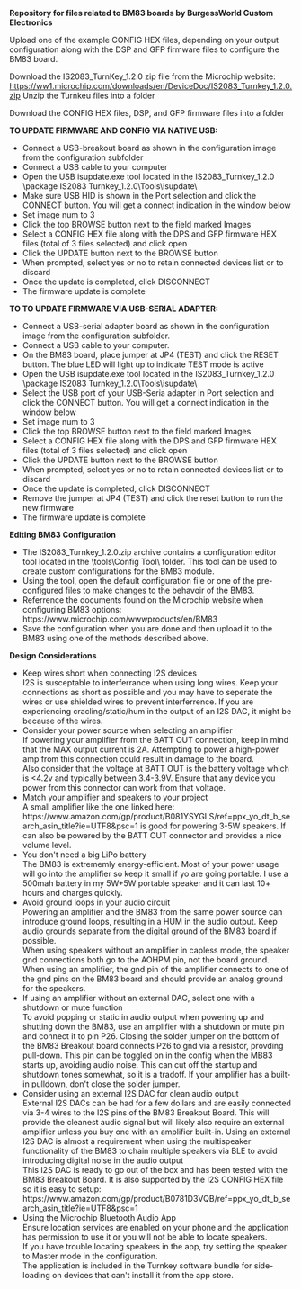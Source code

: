 <B>Repository for files related to BM83 boards by BurgessWorld Custom Electronics</B>

Upload one of the example CONFIG HEX files, depending on your output configuration along with the DSP and GFP firmware files to configure the BM83 board.

Download the IS2083_TurnKey_1.2.0 zip file from the Microchip website:  https://ww1.microchip.com/downloads/en/DeviceDoc/IS2083_Turnkey_1.2.0.zip
Unzip the Turnkeu files into a folder

Download the CONFIG HEX files, DSP, and GFP firmware files into a folder

<B>TO UPDATE FIRMWARE AND CONFIG VIA NATIVE USB:</B>
<ul>
<li>Connect a USB-breakout board as shown in the configuration image from the configuration subfolder
<li>Connect a USB cable to your computer
<li>Open the USB isupdate.exe tool located in the IS2083_Turnkey_1.2.0 \package IS2083 Turnkey_1.2.0\Tools\isupdate\
<li>Make sure USB HID is shown in the Port selection and click the CONNECT button.  You will get a connect indication in the window below
<li>Set image num to 3
<li>Click the top BROWSE button next to the field marked Images
<li>Select a CONFIG HEX file along with the DPS and GFP firmware HEX files (total of 3 files selected) and click open
<li>Click the UPDATE button next to the BROWSE button
<li>When prompted, select yes or no to retain connected devices list or to discard
<li>Once the update is completed, click DISCONNECT
<li>The firmware update is complete
</ul>
  
<B>TO TO UPDATE FIRMWARE VIA USB-SERIAL ADAPTER:</B>
<ul>
<li>Connect a USB-serial adapter board as shown in the configuration image from the configuration subfolder.
<li>Connect a USB cable to your computer.
<li>On the BM83 board, place jumper at JP4 (TEST) and click the RESET button.  The blue LED will light up to indicate TEST mode is active
<li>Open the USB isupdate.exe tool located in the IS2083_Turnkey_1.2.0 \package IS2083 Turnkey_1.2.0\Tools\isupdate\
<li>Select the USB port of your USB-Seria adapter in Port selection and click the CONNECT button.  You will get a connect indication in the window below
<li>Set image num to 3
<li>Click the top BROWSE button next to the field marked Images
<li>Select a CONFIG HEX file along with the DPS and GFP firmware HEX files (total of 3 files selected) and click open
<li>Click the UPDATE button next to the BROWSE button
<li>When prompted, select yes or no to retain connected devices list or to discard
<li>Once the update is completed, click DISCONNECT
<li>Remove the jumper at JP4 (TEST) and click the reset button to run the new firmware
<li>The firmware update is complete
</ul>

<B>Editing BM83 Configuration</B>
<ul>
<li>The IS2083_Turnkey_1.2.0.zip archive contains a configuration editor tool located in the \tools\Config Tool\ folder.  This tool can be used to create custom configurations for the BM83 module.<br>
<li>Using the tool, open the default configuration file or one of the pre-configured files to make changes to the behavoir of the BM83.
<li>Referrence the documents found on the Microchip website when configuring BM83 options:  https://www.microchip.com/wwwproducts/en/BM83
<li>Save the configuration when you are done and then upload it to the BM83 using one of the methods described above.
</ul>

<B>Design Considerations</B>
<ul>
<li>Keep wires short when connecting I2S devices<br>
I2S is susceptable to interferrance when using long wires.  Keep your connections as short as possible and you may have to seperate the wires or use shielded wires to prevent interferrence.  If you are experiencing cracling/static/hum in the output of an I2S DAC, it might be because of the wires.
<li>Consider your power source when selecting an amplifier<br>
If powering your amplifier from the BATT OUT connection, keep in mind that the MAX output current is 2A.  Attempting to power a high-power amp from this connection could result in damage to the board.<br>
Also consider that the voltage at BATT OUT is the battery voltage which is <4.2v and typically between 3.4-3.9V.  Ensure that any device you power from this connector can work from that voltage.
<li>Match your amplifier and speakers to your project<br>
A small amplifier like the one linked here:  https://www.amazon.com/gp/product/B081YSYGLS/ref=ppx_yo_dt_b_search_asin_title?ie=UTF8&psc=1  is good for powering 3-5W speakers.  If can also be powered by the BATT OUT connector and provides a nice volume level.<br>
<li>You don't need a big LiPo battery<br>
The BM83 is extrememly energy-efficient.  Most of your power usage will go into the amplifier so keep it small if yo are going portable.  I use a 500mah battery in my 5W+5W portable speaker and it can last 10+ hours and charges quickly.
<li>Avoid ground loops in your audio circuit<br>
Powering an amplifier and the BM83 from the same power source can introduce ground loops, resulting in a HUM in the audio output.  Keep audio grounds separate from the digital ground of the BM83 board if possible.<br>
When using speakers without an amplifier in capless mode, the speaker gnd connections both go to the AOHPM pin, not the board ground.<br>
When using an amplifier, the gnd pin of the amplifier connects to one of the gnd pins on the BM83 board and should provide an analog ground for the speakers.
<li>If using an amplifier without an external DAC, select one with a shutdown or mute function<br>
To avoid popping or static in audio output when powering up and shutting down the BM83, use an amplifier with a shutdown or mute pin and connect it to pin P26.  Closing the solder jumper on the bottom of the BM83 Breakout board connects P26 to gnd via a resistor, provding pull-down.  This pin can be toggled on in the config when the MB83 starts up, avoiding audio noise.  This can cut off the startup and shutdown tones somewhat, so it is a tradoff.  If your amplifier has a built-in pulldown, don't close the solder jumper.
<li>Consider using an external I2S DAC for clean audio output<br>
External I2S DACs can be had for a few dollars and are easily connected via 3-4 wires to the I2S pins of the BM83 Breakout Board.  This will provide the cleanest audio signal but will likely also require an external amplifier unless you buy one with an amplifier built-in.
Using an external I2S DAC is almost a requirement when using the multispeaker functionality of the BM83 to chain multiple speakers via BLE to avoid introducing digital noise in the audio output<br>
This I2S DAC is ready to go out of the box and has been tested with the BM83 Breakout Board.  It is also supported by the I2S CONFIG HEX file so it is easy to setup:  https://www.amazon.com/gp/product/B0781D3VQB/ref=ppx_yo_dt_b_search_asin_title?ie=UTF8&psc=1<br>
<li>Using the Microchip Bluetooth Audio App<br>
Ensure location services are enabled on your phone and the application has permission to use it or you will not be able to locate speakers.<br>
If you have trouble locating speakers in the app, try setting the speaker to Master mode in the configuration.<br>
The application is included in the Turnkey software bundle for side-loading on devices that can't install it from the app store.<br>
</ul>
